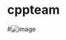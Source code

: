 # cppteam
#![image](https://user-images.githubusercontent.com/51018392/236739866-477bf017-6644-4024-ba05-93250067d2e4.png)
